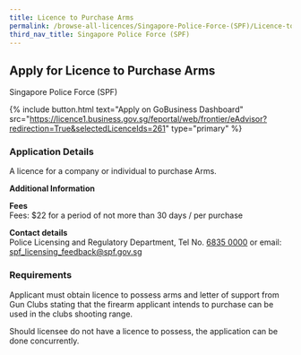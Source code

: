 ```yaml
---
title: Licence to Purchase Arms
permalink: /browse-all-licences/Singapore-Police-Force-(SPF)/Licence-to-Purchase-Arms
third_nav_title: Singapore Police Force (SPF)
---
```


## Apply for Licence to Purchase Arms

Singapore Police Force (SPF)

{% include button.html text="Apply on GoBusiness Dashboard" src="https://licence1.business.gov.sg/feportal/web/frontier/eAdvisor?redirection=True&selectedLicenceIds=261" type="primary" %}

### Application Details

<p>A licence for a company or individual to purchase Arms.</p>

**Additional Information**

<p><strong>Fees</strong><br>
Fees: $22 for a period of not more than 30 days / per purchase
</p>

<p><strong>Contact details</strong><br>Police Licensing and Regulatory Department, Tel No. <a href="tel:6835 0000">6835 0000</a> or email: <a href="mailto:spf_licensing_feedback@spf.gov.sg">spf_licensing_feedback@spf.gov.sg</a></p>


### Requirements

<p>Applicant must obtain licence to possess arms and letter of support from Gun Clubs stating that the firearm applicant intends to purchase can be used in the clubs shooting range.</p>
<p>Should licensee do not have a licence to possess, the application can be done concurrently.</p>

